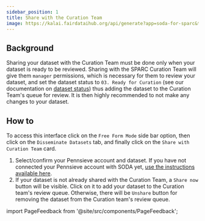 ```yaml
---
sidebar_position: 1
title: Share with the Curation Team
image: https://kalai.fairdataihub.org/api/generate?app=soda-for-sparc&title=Share%20with%20the%20Curation%20Team&description=Disseminate%20Dataset
---
```


## Background

Sharing your dataset with the Curation Team must be done only when your dataset is ready to be reviewed. Sharing with the SPARC Curation Team will give them `manager` permissions, which is necessary for them to review your dataset, and set the dataset status to `03. Ready for Curation` (see our documentation on [dataset status](../manage-dataset/view-and-change-status)) thus adding the dataset to the Curation Team's queue for review. It is then highly recommended to not make any changes to your dataset.

## How to

To access this interface click on the `Free Form Mode` side bar option, then click on the `Disseminate Datasets` tab, and finally click on the `Share with Curation Team` card.

1. Select/confirm your Pennsieve account and dataset. If you have not connected your Pennsieve account with SODA yet, [use the instructions available here](../manage-dataset/connect-your-pennsieve-account-with-soda).
2. If your dataset is not already shared with the Curation Team, a `Share now` button will be visible. Click on it to add your dataset to the Curation team's review queue. Otherwise, there will be `Unshare` button for removing the dataset from the Curation team's review queue.

import PageFeedback from '@site/src/components/PageFeedback';

<PageFeedback />
